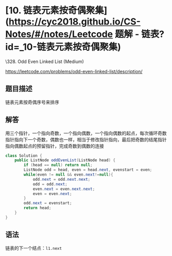 # [10. 链表元素按奇偶聚集](https://cyc2018.github.io/CS-Notes/#/notes/Leetcode 题解 - 链表?id=_10-链表元素按奇偶聚集)

\328. Odd Even Linked List (Medium)

https://leetcode.com/problems/odd-even-linked-list/description/

## 题目描述

链表元素按奇偶序号来排序

## 解答

用三个指针，一个指向奇数，一个指向偶数，一个指向偶数的起点，每次循环奇数指针指向下一个奇数，偶数也一样，相当于修改指针指向，最后把奇数的结尾指针指向偶数起点的预留指针，完成奇数到偶数的连接

```java
class Solution {
    public ListNode oddEvenList(ListNode head) {
        if (head == null) return null;
        ListNode odd = head, even = head.next, evenstart = even;
        while(even != null && even.next!=null){
            odd.next = odd.next.next;
            odd = odd.next;
            even.next = even.next.next;
            even = even.next;
        }
        odd.next = evenstart;
        return head;
    }
}
```

## 语法

链表的下一个结点：`l1.next`